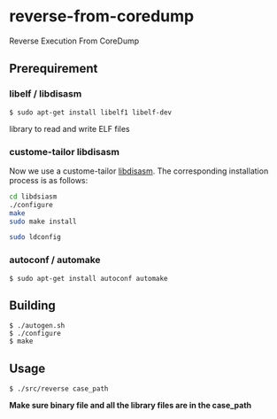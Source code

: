 # reverse-from-coredump
Reverse Execution From CoreDump

## Prerequirement

### libelf / libdisasm

    $ sudo apt-get install libelf1 libelf-dev

library to read and write ELF files

### custome-tailor libdisasm

Now we use a custome-tailor [libdisasm](https://github.com/junxzm1990/libdsiasm). The corresponding installation process is as follows:

```sh
cd libdsiasm
./configure
make
sudo make install

sudo ldconfig
```

### autoconf / automake

    $ sudo apt-get install autoconf automake

## Building

```
$ ./autogen.sh
$ ./configure
$ make
```

## Usage

    $ ./src/reverse case_path

**Make sure binary file and all the library files are in the case_path**
